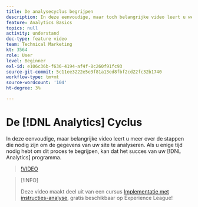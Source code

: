 ```yaml
---
title: De analysecyclus begrijpen
description: In deze eenvoudige, maar toch belangrijke video leert u welke stappen u moet ondernemen om de gegevens van uw site te analyseren. Door wat tijd in te nemen om dit proces te begrijpen, kan het succes van uw Analytics-programma van het grootste belang zijn.
feature: Analytics Basics
topics: null
activity: understand
doc-type: feature video
team: Technical Marketing
kt: 3564
role: User
level: Beginner
exl-id: e106c36b-f636-4194-af4f-8c260f91fc93
source-git-commit: 5c11ee3222e5e3f81a13ed8fbf2cd22fc32b1740
workflow-type: tm+mt
source-wordcount: '104'
ht-degree: 3%

---
```


# De [!DNL Analytics] Cyclus

In deze eenvoudige, maar belangrijke video leert u meer over de stappen die nodig zijn om de gegevens van uw site te analyseren. Als u enige tijd nodig hebt om dit proces te begrijpen, kan dat het succes van uw [!DNL Analytics] programma.

>[!VIDEO](https://video.tv.adobe.com/v/28950/?quality=12)

>[!INFO]
>
> Deze video maakt deel uit van een cursus [Implementatie met instructies-analyse](https://experienceleague.adobe.com/?recommended=Analytics-D-1-2019.1), gratis beschikbaar op Experience League!